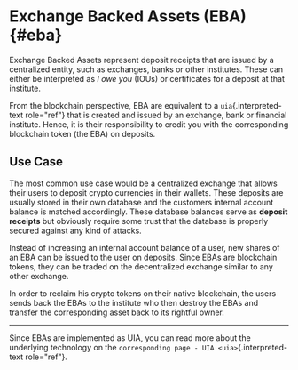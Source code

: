 # Exchange Backed Assets (EBA) {#eba}

Exchange Backed Assets represent deposit receipts that are issued by a
centralized entity, such as exchanges, banks or other institutes. These
can either be interpreted as *I owe you* (IOUs) or certificates for a
deposit at that institute.

From the blockchain perspective, EBA are equivalent to a
`uia`{.interpreted-text role="ref"} that is created and issued by an
exchange, bank or financial institute. Hence, it is their responsibility
to credit you with the corresponding blockchain token (the EBA) on
deposits.

## Use Case

The most common use case would be a centralized exchange that allows
their users to deposit crypto currencies in their wallets. These
deposits are usually stored in their own database and the customers
internal account balance is matched accordingly. These database balances
serve as **deposit receipts** but obviously require some trust that the
database is properly secured against any kind of attacks.

Instead of increasing an internal account balance of a user, new shares
of an EBA can be issued to the user on deposits. Since EBAs are
blockchain tokens, they can be traded on the decentralized exchange
similar to any other exchange.

In order to reclaim his crypto tokens on their native blockchain, the
users sends back the EBAs to the institute who then destroy the EBAs and
transfer the corresponding asset back to its rightful owner.

------------------------------------------------------------------------

Since EBAs are implemented as UIA, you can read more about the
underlying technology on the
`corresponding page - UIA <uia>`{.interpreted-text role="ref"}.
